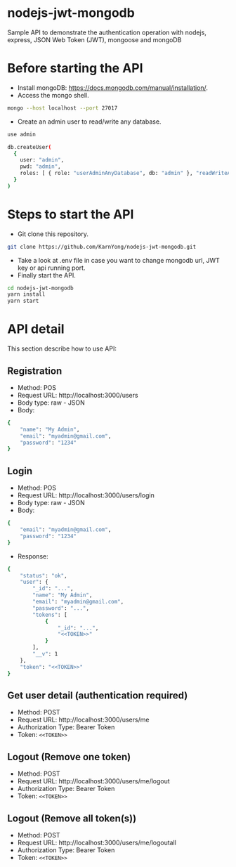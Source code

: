# nodejs-jwt-mongodb

Sample API to demonstrate the authentication operation with nodejs, express, JSON Web Token (JWT), mongoose and mongoDB

# Before starting the API
* Install mongoDB: https://docs.mongodb.com/manual/installation/.
* Access the mongo shell.
```bash
mongo --host localhost --port 27017
```
* Create an admin user to read/write any database.
```bash
use admin
```
```bash
db.createUser(
  {
    user: "admin",
    pwd: "admin",
    roles: [ { role: "userAdminAnyDatabase", db: "admin" }, "readWriteAnyDatabase" ]
  }
)
```

# Steps to start the API
* Git clone this repository.
```bash
git clone https://github.com/KarnYong/nodejs-jwt-mongodb.git
```
* Take a look at .env file in case you want to change mongodb url, JWT key or api running port.
* Finally start the API.
```bash
cd nodejs-jwt-mongodb
yarn install
yarn start
```

# API detail
This section describe how to use API:

## Registration
* Method: POS
* Request URL: http://localhost:3000/users
* Body type: raw - JSON
* Body:
```bash
{
	"name": "My Admin",
	"email": "myadmin@gmail.com",
	"password": "1234"
}
```

## Login
* Method: POS
* Request URL: http://localhost:3000/users/login
* Body type: raw - JSON
* Body:
```bash
{
	"email": "myadmin@gmail.com",
	"password": "1234"
}
```
* Response:
```bash
{
    "status": "ok",
    "user": {
        "_id": "...",
        "name": "My Admin",
        "email": "myadmin@gmail.com",
        "password": "...",
        "tokens": [
            {
                "_id": "...",
                "<<TOKEN>>"
            }
        ],
        "__v": 1
    },
    "token": "<<TOKEN>>"
}
```

## Get user detail (authentication required)
* Method: POST
* Request URL: http://localhost:3000/users/me
* Authorization Type: Bearer Token
* Token: `<<TOKEN>>`

## Logout (Remove one token)
* Method: POST
* Request URL: http://localhost:3000/users/me/logout
* Authorization Type: Bearer Token
* Token: `<<TOKEN>>`
  
## Logout (Remove all token(s))
* Method: POST
* Request URL: http://localhost:3000/users/me/logoutall
* Authorization Type: Bearer Token
* Token: `<<TOKEN>>`
